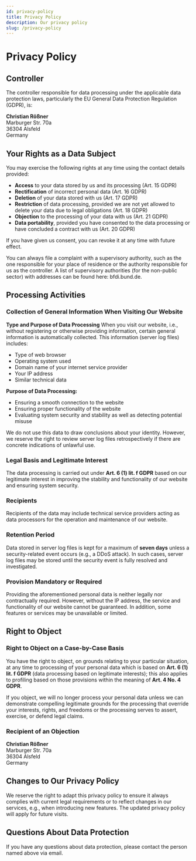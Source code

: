 ```yaml
---
id: privacy-policy
title: Privacy Policy
description: Our privacy policy
slug: /privacy-policy
---
```


# Privacy Policy

## Controller

The controller responsible for data processing under the applicable data protection laws, particularly the EU General Data Protection Regulation (GDPR), is:

**Christian Rößner**<br/>
Marburger Str. 70a<br/>
36304 Alsfeld<br/>
Germany

## Your Rights as a Data Subject

You may exercise the following rights at any time using the contact details provided:

- **Access** to your data stored by us and its processing (Art. 15 GDPR)
- **Rectification** of incorrect personal data (Art. 16 GDPR)
- **Deletion** of your data stored with us (Art. 17 GDPR)
- **Restriction** of data processing, provided we are not yet allowed to delete your data due to legal obligations (Art. 18 GDPR)
- **Objection** to the processing of your data with us (Art. 21 GDPR)
- **Data portability**, provided you have consented to the data processing or have concluded a contract with us (Art. 20 GDPR)

If you have given us consent, you can revoke it at any time with future effect.

You can always file a complaint with a supervisory authority, such as the one responsible for your place of residence or the authority responsible for us as the controller. A list of supervisory authorities (for the non-public sector) with addresses can be found here: bfdi.bund.de.

## Processing Activities

### Collection of General Information When Visiting Our Website

**Type and Purpose of Data Processing**
When you visit our website, i.e., without registering or otherwise providing information, certain general information is automatically collected. This information (server log files) includes:

- Type of web browser
- Operating system used
- Domain name of your internet service provider
- Your IP address
- Similar technical data

**Purpose of Data Processing:**

- Ensuring a smooth connection to the website
- Ensuring proper functionality of the website
- Evaluating system security and stability as well as detecting potential misuse

We do not use this data to draw conclusions about your identity. However, we reserve the right to review server log files retrospectively if there are concrete indications of unlawful use.

### Legal Basis and Legitimate Interest

The data processing is carried out under **Art. 6 (1) lit. f GDPR** based on our legitimate interest in improving the stability and functionality of our website and ensuring system security.

### Recipients

Recipients of the data may include technical service providers acting as data processors for the operation and maintenance of our website.

### Retention Period

Data stored in server log files is kept for a maximum of **seven days** unless a security-related event occurs (e.g., a DDoS attack). In such cases, server log files may be stored until the security event is fully resolved and investigated.

### Provision Mandatory or Required

Providing the aforementioned personal data is neither legally nor contractually required. However, without the IP address, the service and functionality of our website cannot be guaranteed. In addition, some features or services may be unavailable or limited.

## Right to Object

### Right to Object on a Case-by-Case Basis

You have the right to object, on grounds relating to your particular situation, at any time to processing of your personal data which is based on **Art. 6 (1) lit. f GDPR** (data processing based on legitimate interests); this also applies to profiling based on those provisions within the meaning of **Art. 4 No. 4 GDPR**.

If you object, we will no longer process your personal data unless we can demonstrate compelling legitimate grounds for the processing that override your interests, rights, and freedoms or the processing serves to assert, exercise, or defend legal claims.

### Recipient of an Objection

**Christian Rößner**<br/>
Marburger Str. 70a<br/>
36304 Alsfeld<br/>
Germany

## Changes to Our Privacy Policy

We reserve the right to adapt this privacy policy to ensure it always complies with current legal requirements or to reflect changes in our services, e.g., when introducing new features. The updated privacy policy will apply for future visits.

## Questions About Data Protection

If you have any questions about data protection, please contact the person named above via email.
